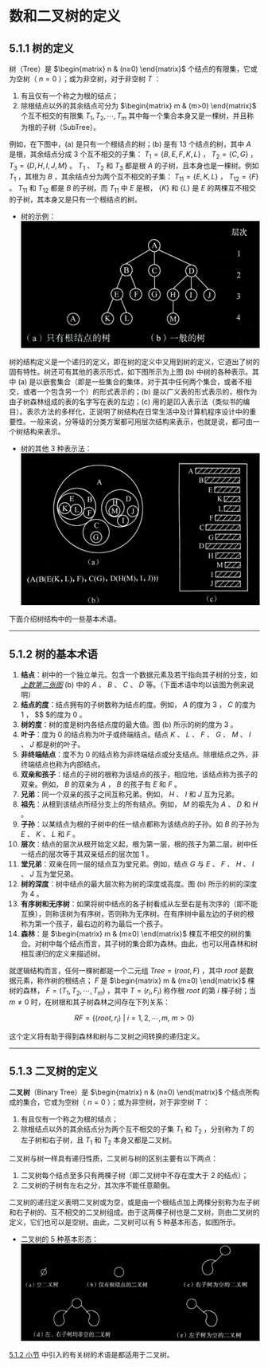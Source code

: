 # 数和二叉树的定义

## 5.1.1 树的定义
树（Tree）是 $\begin{matrix} n & (n≥0) \end{matrix}$ 个结点的有限集，它或为空树（ $n=0$ ）；或为非空树，对于非空树 $T$ ：
1. 有且仅有一个称之为根的结点；
2. 除根结点以外的其余结点可分为 $\begin{matrix} m & (m>0) \end{matrix}$ 个互不相交的有限集 $T_1,T_2,\cdots ,T_m$ 其中每一个集合本身又是一棵树，并且称为根的子树（SubTree）。

例如，在下图中，(a) 是只有一个根结点的树；(b) 是有 13 个结点的树，其中 $A$ 是根，其余结点分成 3 个互不相交的子集： $T_1=\{B,E,F,K,L\}$ ， $T_2=\{C,G\}$ ， $T_3=\{D,H,I,J,M\}$ 。 $T_1$ 、 $T_2$ 和 $T_3$ 都是根 $A$ 的子树，且本身也是一棵树。例如 $T_1$ ，其根为 $B$ ，其余结点分为两个互不相交的子集： $T_{11}=\{E,K,L\}$ ， $T_{12}=\{F\}$ 。 $T_{11}$ 和 $T_{12}$ 都是 $B$ 的子树。而 $T_{11}$ 中 $E$ 是根， $\{K\}$ 和 $\{L\}$ 是 $E$ 的两棵互不相交的子树，其本身又是只有一个根结点的树。

- <span id="树的示例">树的示例</span>：
  ![树的示例](img/树的示例.jpg "树的示例")

树的结构定义是一个递归的定义，即在树的定义中又用到树的定义，它道出了树的固有特性。树还可有其他的表示形式，如下图所示为上图 (b) 中树的各种表示。其中 (a) 是以嵌套集合（即是一些集合的集体，对于其中任何两个集合，或者不相交，或者一个包含另一个）的形式表示的；(b) 是以广义表的形式表示的，根作为由子树森林组成的表的名字写在表的左边；(c) 用的是凹入表示法（类似书的编目）。表示方法的多样化，正说明了树结构在日常生活中及计算机程序设计中的重要性。一般来说，分等级的分类方案都可用层次结构来表示，也就是说，都可由一个树结构来表示。

- 树的其他 3 种表示法：
  ![树的其他3种表示法](img/树的其他3种表示法.jpg "树的其他3种表示法")

下面介绍树结构中的一些基本术语。


---


## <span id="5.1.2树的基本术语">5.1.2 树的基本术语</span>
1. **结点**：树中的一个独立单元。包含一个数据元素及若干指向其子树的分支，如[*上数第二张图*](#树的示例) (b) 中的 $A$ 、 $B$ 、 $C$ 、 $D$ 等。（下面术语中均以该图为例来说明）
2. **结点的度**：结点拥有的子树数称为结点的度。例如， $A$ 的度为 $3$ ， $C$ 的度为 $1$ ， $$ $的度为 $0$ 。
3. **树的度**：树的度是树内各结点度的最大值。图 (b) 所示的树的度为 $3$ 。
4. **叶子**：度为 $0$ 的结点称为叶子或终端结点。结点 $K$ 、 $L$ 、 $F$ 、 $G$ 、 $M$ 、 $I$ 、 $J$ 都是树的叶子。
5. **非终端结点**：度不为 $0$ 的结点称为非终端结点或分支结点。除根结点之外，非终端结点也称为内部结点。
6. **双亲和孩子**：结点的子树的根称为该结点的孩子，相应地，该结点称为孩子的双亲。例如， $B$ 的双亲为 $A$ ， $B$ 的孩子有 $E$ 和 $F$ 。
7. **兄弟**：同一个双亲的孩子之间互称兄弟。例如， $H$ 、 $I$ 和 $J$ 互为兄弟。
8. **祖先**：从根到该结点所经分支上的所有结点。例如， $M$ 的祖先为 $A$ 、 $D$ 和 $H$ 。
9. **子孙**：以某结点为根的子树中的任一结点都称为该结点的子孙。如 $B$ 的子孙为 $E$ 、 $K$ 、 $L$ 和 $F$ 。
10. **层次**：结点的层次从根开始定义起，根为第一层，根的孩子为第二层。树中任一结点的层次等于其双亲结点的层次加 $1$ 。
11. **堂兄弟**：双亲在同一层的结点互为堂兄弟。例如，结点 $G$ 与 $E$ 、 $F$ 、 $H$ 、 $I$ 、 $J$ 互为堂兄弟。
12. **树的深度**：树中结点的最大层次称为树的深度或高度。图 (b) 所示的树的深度
为 $4$ 。
13. **有序树和无序树**：如果将树中结点的各子树看成从左至右是有次序的（即不能互换），则称该树为有序树，否则称为无序树。在有序树中最左边的子树的根称为第一个孩子，最右边的称为最后一个孩子。
14. **森林**：是 $\begin{matrix} m & (m≥0) \end{matrix}$ 棵互不相交的树的集合。对树中每个结点而言，其子树的集合即为森林。由此，也可以用森林和树相互递归的定义来描述树。

就逻辑结构而言，任何一棵树都是一个二元组 $Tree=(root,F)$ ，其中 $root$ 是数据元素，称作树的根结点； $F$ 是 $\begin{matrix} m & (m≥0) \end{matrix}$ 棵树的森林， $F=(T_1,T_2,\cdots ,T_m)$ ，其中 $T=(r_i,F_i)$ 称作根 $root$ 的第 $i$ 棵子树；当 $m≠0$ 时，在树根和其子树森林之间存在下列关系：

$$RF=\{\langle root,r_i\rangle\ |\ i=1,2,\cdots,m,\ m>0\}$$

这个定义将有助于得到森林和树与二叉树之间转换的递归定义。


---


## 5.1.3 二叉树的定义
**二叉树**（Binary Tree）是 $\begin{matrix} n & (n≥0) \end{matrix}$ 个结点所构成的集合，它或为空树（ $n=0$ ）；或为非空树，对于非空树 $T$ ：
1. 有且仅有一个称之为根的结点；
2. 除根结点以外的其余结点分为两个互不相交的子集 $T_1$ 和 $T_2$ ，分别称为 $T$ 的左子树和右子树，且 $T_1$ 和 $T_2$ 本身又都是二叉树。

二叉树与树一样具有递归性质，二叉树与树的区别主要有以下两点：
1. 二叉树每个结点至多只有两棵子树（即二叉树中不存在度大于 $2$ 的结点）；
2. 二叉树的子树有左右之分，其次序不能任意颠倒。

二叉树的递归定义表明二叉树或为空，或是由一个根结点加上两棵分别称为左子树和右子树的、互不相交的二叉树组成。由于这两棵子树也是二叉树，则由二叉树的定义，它们也可以是空树。由此，二叉树可以有 5 种基本形态，如图所示。

- 二叉树的 5 种基本形态：
  ![二叉树的5种基本形态](img/二叉树的5种基本形态.jpg "二叉树的5种基本形态")

[5.1.2 小节](#5.1.2树的基本术语) 中引入的有关树的术语是都适用于二叉树。
